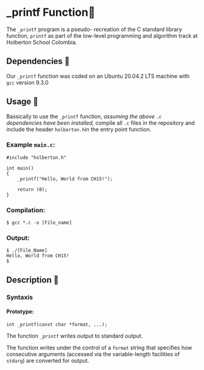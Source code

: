 # _printf Function:page_facing_up:

The `_printf` program is a pseudo- recreation of the C standard library function, `printf` as part of the low-level programming and algorithm track at Holberton School Colombia.

## Dependencies :couple:

Our `_printf` function was coded on an Ubuntu 20.04.2 LTS machine with `gcc` version 9.3.0

## Usage :running:

Bassically to use the `_printf` function, *assuming the above `.c` dependencies have been installed,*
compile all `.c` files in the repository and include the header `holberton.h`in the entry point function.

### Example `main.c`:
```
#include "holberton.h"

int main()
{
    _printf("Hello, World from CH15!");

    return (0);
}
```

### Compilation:
```
$ gcc *.c -o [File_name]
```

### Output:
```
$ ./[File_Name]
Hello, World from CH15!
$
```

## Description :speech_balloon:

### Syntaxis

#### Prototype:
`int _printf(const char *format, ...);`

The function `_printf` writes output to standard output.

The function writes under the control of a `format` string that specifies how consecutive arguments (accessed via the variable-length facilities of `stdarg`) are
converted for output.